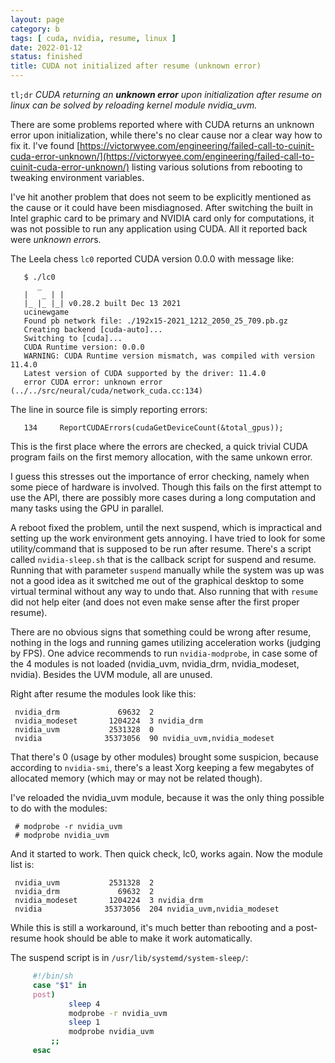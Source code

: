 ```yaml
---
layout: page
category: b
tags: [ cuda, nvidia, resume, linux ]
date: 2022-01-12
status: finished
title: CUDA not initialized after resume (unknown error)
---
```


`tl;dr` *CUDA returning an **unknown error** upon initialization after resume on
linux can be solved by reloading kernel module nvidia_uvm.*

There are some problems reported where with CUDA returns an unknown error upon
initialization, while there's no clear cause nor a clear way how to fix it.
I've found
[https://victorwyee.com/engineering/failed-call-to-cuinit-cuda-error-unknown/](https://victorwyee.com/engineering/failed-call-to-cuinit-cuda-error-unknown/)
listing various solutions from rebooting to tweaking environment variables.

I've hit another problem that does not seem to be explicitly mentioned as the
cause or it could have been misdiagnosed. After switching the built in Intel
graphic card to be primary and NVIDIA card only for computations, it was not
possible to run any application using CUDA. All it reported back were *unknown
error*s.

The Leela chess `lc0` reported CUDA version 0.0.0 with message like:

       $ ./lc0
	      _
       |   _ | |
       |_ |_ |_| v0.28.2 built Dec 13 2021
       ucinewgame
       Found pb network file: ./192x15-2021_1212_2050_25_709.pb.gz
       Creating backend [cuda-auto]...
       Switching to [cuda]...
       CUDA Runtime version: 0.0.0
       WARNING: CUDA Runtime version mismatch, was compiled with version 11.4.0
       Latest version of CUDA supported by the driver: 11.4.0
       error CUDA error: unknown error (../../src/neural/cuda/network_cuda.cc:134)

The line in source file is simply reporting errors:

       134     ReportCUDAErrors(cudaGetDeviceCount(&total_gpus));

This is the first place where the errors are checked, a quick trivial CUDA
program fails on the first memory allocation, with the same unkown error.

I guess this stresses out the importance of error checking, namely when some
piece of hardware is involved. Though this fails on the first attempt to use the
API, there are possibly more cases during a long computation and many tasks using
the GPU in parallel.

A reboot fixed the problem, until the next suspend, which is impractical and
setting up the work environment gets annoying. I have tried to look for some
utility/command that is supposed to be run after resume. There's a script called
`nvidia-sleep.sh` that is the callback script for suspend and resume. Running
that with parameter `suspend` manually while the system was up was not a good
idea as it switched me out of the graphical desktop to some virtual terminal
without any way to undo that. Also running that with `resume` did not help
eiter (and does not even make sense after the first proper resume).

There are no obvious signs that something could be wrong after resume, nothing
in the logs and running games utilizing acceleration works (judging by FPS).
One advice recommends to run `nvidia-modprobe`, in case some of the 4 modules is
not loaded (nvidia\_uvm, nvidia\_drm, nvidia\_modeset, nvidia). Besides the UVM
module, all are unused.

Right after resume the modules look like this:

     nvidia_drm             69632  2
     nvidia_modeset       1204224  3 nvidia_drm
     nvidia_uvm           2531328  0
     nvidia              35373056  90 nvidia_uvm,nvidia_modeset

That there's 0 (usage by other modules) brought some suspicion, because
according to `nvidia-smi`, there's a least Xorg keeping a few megabytes of
allocated memory (which may or may not be related though).

I've reloaded the nvidia\_uvm module, because it was the only thing possible to
do with the modules:

     # modprobe -r nvidia_uvm
     # modprobe nvidia_uvm

And it started to work. Then quick check, lc0, works again. Now the module list is:

     nvidia_uvm           2531328  2
     nvidia_drm             69632  2
     nvidia_modeset       1204224  3 nvidia_drm
     nvidia              35373056  204 nvidia_uvm,nvidia_modeset

While this is still a workaround, it's much better than rebooting and a
post-resume hook should be able to make it work automatically.

The suspend script is in `/usr/lib/systemd/system-sleep/`:

```sh
     #!/bin/sh
     case "$1" in
	 post)
		     sleep 4
		     modprobe -r nvidia_uvm
		     sleep 1
		     modprobe nvidia_uvm
	     ;;
     esac
```
